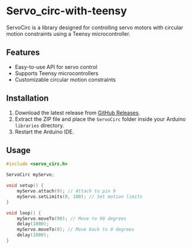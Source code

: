 # Servo_circ-with-teensy

ServoCirc is a library designed for controlling servo motors with circular motion constraints using a Teensy microcontroller.

## Features
- Easy-to-use API for servo control
- Supports Teensy microcontrollers
- Customizable circular motion constraints

## Installation
1. Download the latest release from [GitHub Releases](https://github.com/YourUsername/ServoCirc/releases).
2. Extract the ZIP file and place the `ServoCirc` folder inside your Arduino `libraries` directory.
3. Restart the Arduino IDE.

## Usage
```cpp
#include <servo_circ.h>

ServoCirc myServo;

void setup() {
    myServo.attach(9); // Attach to pin 9
    myServo.setLimits(0, 180); // Set motion limits
}

void loop() {
    myServo.moveTo(90); // Move to 90 degrees
    delay(1000);
    myServo.moveTo(0); // Move back to 0 degrees
    delay(1000);
}
```
